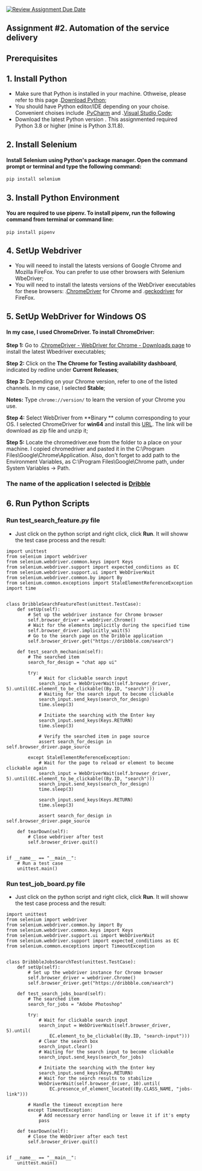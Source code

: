 [![Review Assignment Due Date](https://classroom.github.com/assets/deadline-readme-button-24ddc0f5d75046c5622901739e7c5dd533143b0c8e959d652212380cedb1ea36.svg)](https://classroom.github.com/a/jwssRZI4)

## Assignment #2. Automation of the service delivery
## Prerequisites

## 1. Install Python
* Make sure that Python is installed in your machine. Othweise, please refer to this page .[Download Python](https://www.python.org/);
* You should have Python editor/IDE depending on your choise. Convenient choises include .[PyCharm](https://www.jetbrains.com/pycharm/download/?section=windows) and .[Visual Studio Code](https://code.visualstudio.com/download);
* Download the latest Python version . This assignmented required Python 3.8 or higher (mine is Python 3.11.8).

## 2. Install Selenium 
#### Install Selenium using Python's package manager. Open the command prompt or terminal and type the following command:
```
pip install selenium
```
## 3. Install Python Environment
#### You are required to use pipenv. To install pipenv, run the following command from terminal or command line:
```
pip install pipenv
```

## 4. SetUp Webdriver
* You will neeed to install the latests versions of Google Chrome and Mozilla FireFox. You can prefer to use other browsers with Selenium WbeDriver;
* You will need to install the latests versions of the WebDriver executables for these browsers: .[ChromeDriver](https://chromedriver.chromium.org/downloads) for Chrome and .[geckodriver](https://github.com/mozilla/geckodriver/releases) for FireFox.

## 5. SetUp WebDriver for Windows OS
#### In my case, I used ChromeDriver. To install ChromeDriver:
**Step 1:** Go to .[ChromeDriver - WebDriver for Chrome - Downloads page](https://chromedriver.chromium.org/downloads) to install the latest Wbedriver executables;

**Step 2:** Click on the **The Chrome for Testing availability dashboard**, indicated by redline under **Current Releases**;

**Step 3:** Depending on your Chrome version, refer to one of the listed channels. In my case, I selected **Stable**;

**Notes:** Type ```chrome://version/``` to learn the version of your Chrome you use.

**Step 4:** Select WebDriver from **Binary ** column corresponding to your OS. I selected ChromeDriver for **win64** and install this [URL](https://storage.googleapis.com/chrome-for-testing-public/122.0.6261.111/win64/chromedriver-win64.zip). The link will be download as zip file and unzip it;

**Step 5:** Locate the chromedriver.exe from the folder to a place on your machine. I copied chromedriver and pasted it in the C:\Program Files\Google\Chrome\Application. Also, don't forget to add path to the Environment Variables, as C:\Program Files\Google\Chrome path, under System Variables -> Path.

### The name of the application I selected is [Dribble](https://dribbble.com/search) 

## 6. Run Python Scripts
### Run test_search_feature.py file
* Just click on the python script and right click, click **Run**. It will showw the test case process and the result:

```
import unittest
from selenium import webdriver
from selenium.webdriver.common.keys import Keys
from selenium.webdriver.support import expected_conditions as EC
from selenium.webdriver.support.ui import WebDriverWait
from selenium.webdriver.common.by import By
from selenium.common.exceptions import StaleElementReferenceException
import time


class DribbleSearchFeatureTest(unittest.TestCase):
    def setUp(self):
        # Set up the webdriver instance for Chrome browser
        self.browser_driver = webdriver.Chrome()
        # Wait for the elements implicitly during the specified time
        self.browser_driver.implicitly_wait(5)
        # Go to the search page on the Dribble application
        self.browser_driver.get("https://dribbble.com/search")

    def test_search_mechanism(self):
        # The searched item
        search_for_design = "chat app ui"

        try:
            # Wait for clickable search input
            search_input = WebDriverWait(self.browser_driver, 5).until(EC.element_to_be_clickable((By.ID, "search")))
            # Waiting for the search input to become clickable
            search_input.send_keys(search_for_design)
            time.sleep(3)

            # Initiate the searching with the Enter key
            search_input.send_keys(Keys.RETURN)
            time.sleep(3)

            # Verify the searched item in page source
            assert search_for_design in self.browser_driver.page_source

        except StaleElementReferenceException:
            # Wait for the page to reload or element to become clickable again
            search_input = WebDriverWait(self.browser_driver, 5).until(EC.element_to_be_clickable((By.ID, "search")))
            search_input.send_keys(search_for_design)
            time.sleep(3)

            search_input.send_keys(Keys.RETURN)
            time.sleep(3)

            assert search_for_design in self.browser_driver.page_source

    def tearDown(self):
        # Close webdriver after test
        self.browser_driver.quit()


if __name__ == "__main__":
    # Run a test case
    unittest.main()
```

### Run test_job_board.py file
* Just click on the python script and right click, click **Run**. It will showw the test case process and the result:

```
import unittest
from selenium import webdriver
from selenium.webdriver.common.by import By
from selenium.webdriver.common.keys import Keys
from selenium.webdriver.support.ui import WebDriverWait
from selenium.webdriver.support import expected_conditions as EC
from selenium.common.exceptions import TimeoutException


class DribbbleJobsSearchTest(unittest.TestCase):
    def setUp(self):
        # Set up the webdriver instance for Chrome browser
        self.browser_driver = webdriver.Chrome()
        self.browser_driver.get("https://dribbble.com/search")

    def test_search_jobs_board(self):
        # The searched item
        search_for_jobs = "Adobe Photoshop"

        try:
            # Wait for clickable search input
            search_input = WebDriverWait(self.browser_driver, 5).until(
                EC.element_to_be_clickable((By.ID, "search-input")))
            # Clear the search box
            search_input.clear()
            # Waiting for the search input to become clickable
            search_input.send_keys(search_for_jobs)

            # Initiate the searching with the Enter key
            search_input.send_keys(Keys.RETURN)
            # Wait for the search results to stabilize
            WebDriverWait(self.browser_driver, 10).until(
                EC.presence_of_element_located((By.CLASS_NAME, "jobs-link")))

        # Handle the timeout exception here
        except TimeoutException:
            # Add necessary error handling or leave it if it's empty
            pass

    def tearDown(self):
        # Close the WebDriver after each test
        self.browser_driver.quit()


if __name__ == "__main__":
    unittest.main()
```


  




